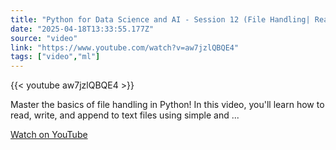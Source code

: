 ```yaml
---
title: "Python for Data Science and AI - Session 12 (File Handling| Read, Write, Append Files)"
date: "2025-04-18T13:33:55.177Z"
source: "video"
link: "https://www.youtube.com/watch?v=aw7jzlQBQE4"
tags: ["video","ml"]
---
```


{{< youtube aw7jzlQBQE4 >}}

Master the basics of file handling in Python! In this video, you'll learn how to read, write, and append to text files using simple and ...

[Watch on YouTube](https://www.youtube.com/watch?v=aw7jzlQBQE4)

